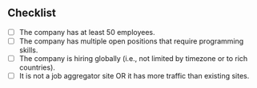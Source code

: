 <!--
Thank you for your contribution!
We love to see more remote companies, but we keep the list curated.
Please use the checklist to verify that the proposed company matches the current criteria.
-->

## Checklist

- [ ] The company has at least 50 employees.
- [ ] The company has multiple open positions that require programming skills.
- [ ] The company is hiring globally (i.e., not limited by timezone or to rich countries).
- [ ] It is not a job aggregator site OR it has more traffic than existing sites.

